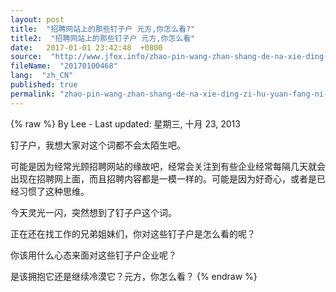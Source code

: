 ```yaml
---
layout: post
title:  "招聘网站上的那些钉子户 元方,你怎么看?"
title2:  "招聘网站上的那些钉子户 元方,你怎么看"
date:   2017-01-01 23:42:48  +0800
source:  "http://www.jfox.info/zhao-pin-wang-zhan-shang-de-na-xie-ding-zi-hu-yuan-fang-ni-zen-me-kan.html"
fileName:  "20170100468"
lang:  "zh_CN"
published: true
permalink: "zhao-pin-wang-zhan-shang-de-na-xie-ding-zi-hu-yuan-fang-ni-zen-me-kan.html"
---
```

{% raw %}
By Lee - Last updated: 星期三, 十月 23, 2013

钉子户，我想大家对这个词都不会太陌生吧。

可能是因为经常光顾招聘网站的缘故吧，经常会关注到有些企业经常每隔几天就会出现在招聘网上面，而且招聘内容都是一模一样的。可能是因为好奇心，或者是已经习惯了这种思维。

今天灵光一闪，突然想到了钉子户这个词。

正在还在找工作的兄弟姐妹们，你对这些钉子户是怎么看的呢？

你该用什么心态来面对这些钉子户企业呢？

是该拥抱它还是继续冷漠它？元方，你怎么看？
{% endraw %}